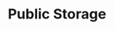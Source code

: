 ---
title: "Public Storage"
url: /granada-hills/public-storage-chatsworth-street-2/
shop: storage rental
---